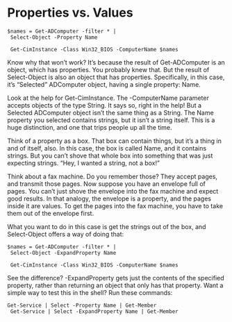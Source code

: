 # Properties vs. Values

```
$names = Get-ADComputer -filter * |
 Select-Object -Property Name
 
 Get-CimInstance -Class Win32_BIOS -ComputerName $names 
 ```
 
Know why that won’t work? It’s because the result of Get-ADComputer is an object, which has properties. You probably knew that. But the result of Select-Object is also an object that has properties. Specifically, in this case, it’s “Selected” ADComputer object, having a single property: Name. 

Look at the help for Get-CimInstance. The -ComputerName parameter accepts objects of the type String. It says so, right in the help! But a Selected ADComputer object isn’t the same thing as a String. The Name property you selected contains strings, but it isn’t a string itself. This is a huge distinction, and one that trips people up all the time.

Think of a property as a box. That box can contain things, but it’s a thing in and of itself, also. In this case, the box is called Name, and it contains strings. But you can’t shove that whole box into something that was just expecting strings. “Hey, I wanted a string, not a box!”

Think about a fax machine. Do you remember those? They accept pages, and transmit those pages. Now suppose you have an envelope full of pages. You can’t just shove the envelope into the fax machine and expect good results. In that analogy, the envelope is a property, and the pages inside it are values. To get the pages into the fax machine, you have to take them out of the envelope first.

What you want to do in this case is get the strings out of the box, and Select-Object offers a way of doing that:

```
$names = Get-ADComputer -filter * |
 Select-Object -ExpandProperty Name
 
 Get-CimInstance -Class Win32_BIOS -ComputerName $names
```

See the difference? -ExpandProperty gets just the contents of the specified property, rather than returning an object that only has that property. Want a simple way to test this in the shell? Run these commands:

```
Get-Service | Select -Property Name | Get-Member
 Get-Service | Select -ExpandProperty Name | Get-Member
```

